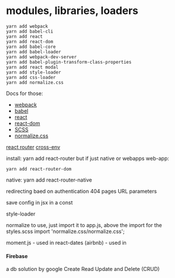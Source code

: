 # modules, libraries, loaders
```$xslt
yarn add webpack
yarn add babel-cli
yarn add react
yarn add react-dom
yarn add babel-core
yarn add babel-loader
yarn add webpack-dev-server
yarn add babel-plugin-transform-class-properties
yarn add react modal
yarn add style-loader
yarn add css-loader
yarn add normalize.css
```

Docs for those:
- [webpack]()
- [babel]()
- [react]()
- [react-dom]()
- [SCSS](http://sass-lang.com/guide)
- [normalize.css](https://necolas.github.io/normalize.css/)

[react router](https://reacttraining.com/react-router/web/guides/philosophy)
[cross-env](https://www.npmjs.com/package/cross-env)

install:
yarn add react-router
but if just native or webapps
web-app: 
```
yarn add react-router-dom
```

native: yarn add react-router-native

redirecting baed on authentication
404 pages
URL parameters

save config in jsx in a const



style-loader



normalize
to use, just import it to app.js, above the import for the styles.scss
import 'normalize.css/normalize.css';


moment.js - used in
react-dates (airbnb) - used in


#### Firebase
a db solution by google
Create Read Update and Delete (CRUD)
